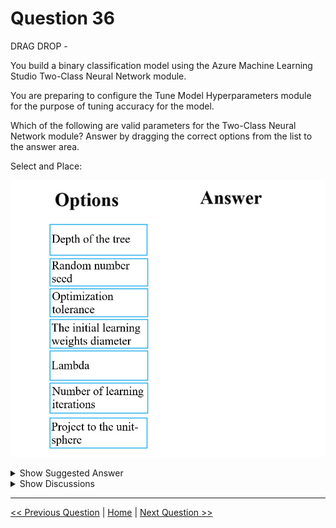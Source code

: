 # Question 36

DRAG DROP -

You build a binary classification model using the Azure Machine Learning Studio Two-Class Neural Network module.

You are preparing to configure the Tune Model Hyperparameters module for the purpose of tuning accuracy for the model.

Which of the following are valid parameters for the Two-Class Neural Network module? Answer by dragging the correct options from the list to the answer area.

Select and Place:

![Question Image](../images/q36_q_0004300001.jpg)

<details>
  <summary>Show Suggested Answer</summary>

<img src="../images/q36_ans_0_0004400001.jpg" alt="Answer Image"><br>

<p>Reference:</p>
<p>https://docs.microsoft.com/en-us/azure/machine-learning/studio-module-reference/two-class-neural-network</p>

</details>

<details>
  <summary>Show Discussions</summary>

<blockquote><p><strong>KingTN</strong> <code>(Wed 08 Feb 2023 17:01)</code> - <em>Upvotes: 6</em></p><p>Random seed does not help in tuning accuracy, it just make experiments reproducible. I think it should not be used.

https://learn.microsoft.com/en-us/azure/machine-learning/component-reference/two-class-neural-network

&quot;For Random number seed, type a value to use as the seed.
Specifying a seed value is useful when you want to ensure repeatability across runs of the same pipeline. Otherwise, a system clock value is used as the seed, which can cause slightly different results each time you run the pipeline.&quot;</p></blockquote>

<blockquote><p><strong>michaelmorar</strong> <code>(Thu 23 Feb 2023 13:18)</code> - <em>Upvotes: 3</em></p><p>The question read: &quot;Which of the following are valid parameters for the Two-Class Neural Network module?&quot;

And according the Microsoft&#x27;s Azure documentation regarding 2-class NN&#x27;s, Random Seed is a valid parameter.</p></blockquote>

<blockquote><p><strong>ning</strong> <code>(Fri 17 Jun 2022 10:40)</code> - <em>Upvotes: 5</em></p><p>Random seed is a parameter for binary classification, but I do not understand &quot;Hyperparameters&quot; has anything to do with it???</p></blockquote>
<blockquote><p><strong>SweetChilliPhilly</strong> <code>(Fri 11 Nov 2022 02:23)</code> - <em>Upvotes: 1</em></p><p>Random seed is not a parameter in the context of machine learning. Random seed is a Hyperparameter.</p></blockquote>
<blockquote><p><strong>Xsesi</strong> <code>(Tue 30 Jul 2024 08:54)</code> - <em>Upvotes: 1</em></p><p>Could anyone please provide insight into why one might choose not to use Optimization Tolerance?

No question with selecting The Initial learning weights diameter &amp; Number of learning iterations. Random seed shall not be selected since it does not optimise during the training process but merely ensure consistent results.</p></blockquote>

<blockquote><p><strong>EmmettBrown</strong> <code>(Sun 16 Apr 2023 12:10)</code> - <em>Upvotes: 3</em></p><p>Answer is correct
https://learn.microsoft.com/en-us/azure/machine-learning/component-reference/two-class-neural-network?view=azureml-api-2#how-to-configure</p></blockquote>
<blockquote><p><strong>prabhjot</strong> <code>(Sat 27 Jan 2024 04:46)</code> - <em>Upvotes: 1</em></p><p>100% agree with you</p></blockquote>
<blockquote><p><strong>bvkr</strong> <code>(Tue 28 Mar 2023 16:16)</code> - <em>Upvotes: 1</em></p><p>Chat GPT answer:The Two-Class Neural Network module has the following valid parameters:
The Initial learning weights diameter: This parameter controls the magnitude of the weights in the neural network at the start of the training process.

Lambda: This parameter controls the amount of regularization applied to the neural network during training.

Number of learning iterations: This parameter controls the number of iterations performed during the training process.</p></blockquote>

<blockquote><p><strong>victorafb</strong> <code>(Fri 14 Oct 2022 01:20)</code> - <em>Upvotes: 2</em></p><p>https://learn.microsoft.com/en-us/azure/machine-learning/component-reference/two-class-neural-network

Correct</p></blockquote>

</details>

---

[<< Previous Question](question_35.md) | [Home](/index.md) | [Next Question >>](question_37.md)
